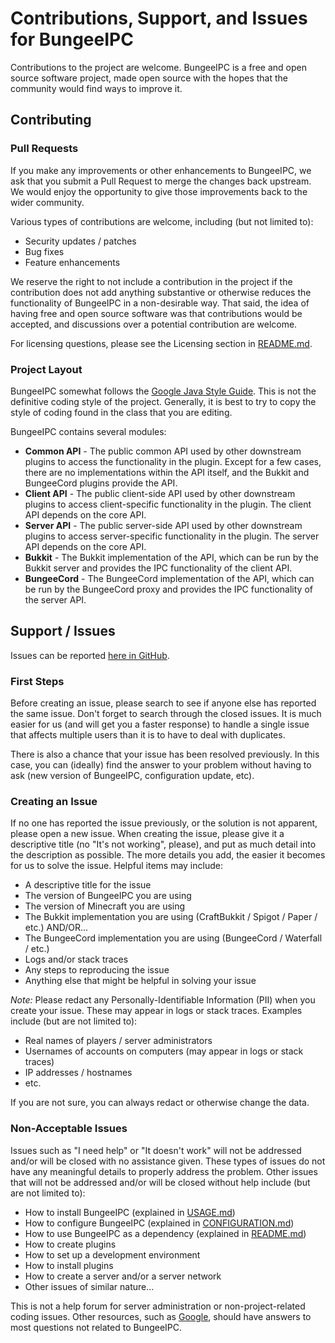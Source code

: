 # Contributions, Support, and Issues for BungeeIPC

Contributions to the project are welcome. BungeeIPC is a free and open source software project, made open source with the hopes that the community would find ways to improve it.

## Contributing

### Pull Requests

If you make any improvements or other enhancements to BungeeIPC, we ask that you submit a Pull Request to merge the changes back upstream. We would enjoy the opportunity to give those improvements back to the wider community.

Various types of contributions are welcome, including (but not limited to):
- Security updates / patches
- Bug fixes
- Feature enhancements

We reserve the right to not include a contribution in the project if the contribution does not add anything substantive or otherwise reduces the functionality of BungeeIPC in a non-desirable way. That said, the idea of having free and open source software was that contributions would be accepted, and discussions over a potential contribution are welcome.

For licensing questions, please see the Licensing section in [README.md](README.md).

### Project Layout

BungeeIPC somewhat follows the [Google Java Style Guide](https://google.github.io/styleguide/javaguide.html). This is not the definitive coding style of the project. Generally, it is best to try to copy the style of coding found in the class that you are editing.

BungeeIPC contains several modules:
- **Common API** - The public common API used by other downstream plugins to access the functionality in the plugin. Except for a few cases, there are no implementations within the API itself, and the Bukkit and BungeeCord plugins provide the API.
- **Client API** - The public client-side API used by other downstream plugins to access client-specific functionality in the plugin. The client API depends on the core API.
- **Server API** - The public server-side API used by other downstream plugins to access server-specific functionality in the plugin. The server API depends on the core API.
- **Bukkit** - The Bukkit implementation of the API, which can be run by the Bukkit server and provides the IPC functionality of the client API.
- **BungeeCord** - The BungeeCord implementation of the API, which can be run by the BungeeCord proxy and provides the IPC functionality of the server API.

## Support / Issues

Issues can be reported [here in GitHub](https://github.com/bspfsystems/BungeeIPC/issues/).

### First Steps

Before creating an issue, please search to see if anyone else has reported the same issue. Don't forget to search through the closed issues. It is much easier for us (and will get you a faster response) to handle a single issue that affects multiple users than it is to have to deal with duplicates.

There is also a chance that your issue has been resolved previously. In this case, you can (ideally) find the answer to your problem without having to ask (new version of BungeeIPC, configuration update, etc).

### Creating an Issue

If no one has reported the issue previously, or the solution is not apparent, please open a new issue. When creating the issue, please give it a descriptive title (no "It's not working", please), and put as much detail into the description as possible. The more details you add, the easier it becomes for us to solve the issue. Helpful items may include:
- A descriptive title for the issue
- The version of BungeeIPC you are using
- The version of Minecraft you are using
- The Bukkit implementation you are using (CraftBukkit / Spigot / Paper / etc.) AND/OR...
- The BungeeCord implementation you are using (BungeeCord / Waterfall / etc.)
- Logs and/or stack traces
- Any steps to reproducing the issue
- Anything else that might be helpful in solving your issue

_Note:_ Please redact any Personally-Identifiable Information (PII) when you create your issue. These may appear in logs or stack traces. Examples include (but are not limited to):
- Real names of players / server administrators
- Usernames of accounts on computers (may appear in logs or stack traces)
- IP addresses / hostnames
- etc.

If you are not sure, you can always redact or otherwise change the data.

### Non-Acceptable Issues

Issues such as "I need help" or "It doesn't work" will not be addressed and/or will be closed with no assistance given. These types of issues do not have any meaningful details to properly address the problem. Other issues that will not be addressed and/or will be closed without help include (but are not limited to):
- How to install BungeeIPC (explained in [USAGE.md](USAGE.md))
- How to configure BungeeIPC (explained in [CONFIGURATION.md](CONFIGURATION.md))
- How to use BungeeIPC as a dependency (explained in [README.md](README.md))
- How to create plugins
- How to set up a development environment
- How to install plugins
- How to create a server and/or a server network
- Other issues of similar nature...

This is not a help forum for server administration or non-project-related coding issues. Other resources, such as [Google](https://www.google.com/), should have answers to most questions not related to BungeeIPC.
